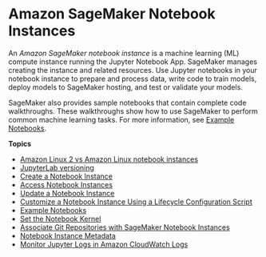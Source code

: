 # Amazon SageMaker Notebook Instances<a name="nbi"></a>

An *Amazon SageMaker notebook instance* is a machine learning \(ML\) compute instance running the Jupyter Notebook App\. SageMaker manages creating the instance and related resources\. Use Jupyter notebooks in your notebook instance to prepare and process data, write code to train models, deploy models to SageMaker hosting, and test or validate your models\.

SageMaker also provides sample notebooks that contain complete code walkthroughs\. These walkthroughs show how to use SageMaker to perform common machine learning tasks\. For more information, see [Example Notebooks](howitworks-nbexamples.md)\.

**Topics**
+ [Amazon Linux 2 vs Amazon Linux notebook instances](nbi-al2.md)
+ [JupyterLab versioning](nbi-jl.md)
+ [Create a Notebook Instance](howitworks-create-ws.md)
+ [Access Notebook Instances](howitworks-access-ws.md)
+ [Update a Notebook Instance](nbi-update.md)
+ [Customize a Notebook Instance Using a Lifecycle Configuration Script](notebook-lifecycle-config.md)
+ [Example Notebooks](howitworks-nbexamples.md)
+ [Set the Notebook Kernel](howitworks-set-kernel.md)
+ [Associate Git Repositories with SageMaker Notebook Instances](nbi-git-repo.md)
+ [Notebook Instance Metadata](nbi-metadata.md)
+ [Monitor Jupyter Logs in Amazon CloudWatch Logs](jupyter-logs.md)